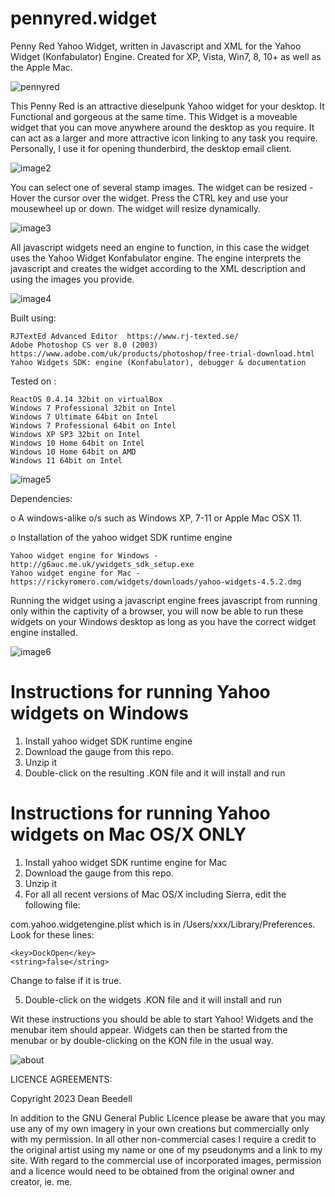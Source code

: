# pennyred.widget
 
Penny Red Yahoo Widget, written in Javascript and XML for the Yahoo 
Widget (Konfabulator) Engine. Created for XP, Vista, Win7, 8, 10+ as well as the 
Apple Mac. 

![pennyred](https://github.com/yereverluvinunclebert/pennyred.widget/assets/2788342/71cc3673-6c6b-40bc-abb8-ba2f4ba3df63)

This Penny Red is an attractive dieselpunk Yahoo widget for your desktop. 
It  Functional and gorgeous at the same time. This Widget is a moveable widget 
that you can move anywhere around the desktop as you require. It can act as a 
larger and more attractive icon linking to any task you require. Personally, I 
use it for opening thunderbird, the desktop email client.

![image2](https://github.com/yereverluvinunclebert/pennyred.widget/assets/2788342/969c751e-c65f-418b-b80d-fd5ec31c1f25)

You can select one of several stamp images. The widget can be resized - Hover the cursor over the widget. Press the CTRL key 
and use your mousewheel up or down. The widget will resize dynamically.

![image3](https://github.com/yereverluvinunclebert/pennyred.widget/assets/2788342/1d6efb17-7cfb-40c6-8b1b-91fc49ea2c03)

All javascript widgets need an engine to function, in this case the widget uses 
the Yahoo Widget Konfabulator engine. The engine interprets the javascript and 
creates the widget according to the XML description and using the images you 
provide. 

![image4](https://github.com/yereverluvinunclebert/pennyred.widget/assets/2788342/de716eda-afe2-409e-b15c-83d528c964c8)

Built using: 

	RJTextEd Advanced Editor  https://www.rj-texted.se/ 
	Adobe Photoshop CS ver 8.0 (2003)  https://www.adobe.com/uk/products/photoshop/free-trial-download.html  
	Yahoo Widgets SDK: engine (Konfabulator), debugger & documentation

Tested on :

	ReactOS 0.4.14 32bit on virtualBox    
	Windows 7 Professional 32bit on Intel    
	Windows 7 Ultimate 64bit on Intel    
	Windows 7 Professional 64bit on Intel    
	Windows XP SP3 32bit on Intel    
	Windows 10 Home 64bit on Intel    
	Windows 10 Home 64bit on AMD    
	Windows 11 64bit on Intel  

 ![image5](https://github.com/yereverluvinunclebert/pennyred.widget/assets/2788342/ba34fb84-88f8-4c0f-b930-85b9b4d4a6e7)

Dependencies:

o A windows-alike o/s such as Windows XP, 7-11 or Apple Mac OSX 11.    	

o Installation of the yahoo widget SDK runtime engine  

	Yahoo widget engine for Windows - http://g6auc.me.uk/ywidgets_sdk_setup.exe  
	Yahoo widget engine for Mac - https://rickyromero.com/widgets/downloads/yahoo-widgets-4.5.2.dmg

Running the widget using a javascript engine frees javascript from running only 
within the captivity of a browser, you will now be able to run these widgets on 
your Windows desktop as long as you have the correct widget engine installed.

![image6](https://github.com/yereverluvinunclebert/pennyred.widget/assets/2788342/08b104be-6995-436c-86b8-15ff10a9c2b9)




Instructions for running Yahoo widgets on Windows
=================================================

1. Install yahoo widget SDK runtime engine
2. Download the gauge from this repo.
3. Unzip it
4. Double-click on the resulting .KON file and it will install and run

Instructions for running Yahoo widgets on Mac OS/X ONLY
========================================================

1. Install yahoo widget SDK runtime engine for Mac
2. Download the gauge from this repo.
3. Unzip it
4. For all all recent versions of Mac OS/X including Sierra, edit the following 
file:

com.yahoo.widgetengine.plist which is in /Users/xxx/Library/Preferences. Look 
for these lines: 
   
	<key>DockOpen</key>  
	<string>false</string>  

Change to false if it is true.

5. Double-click on the widgets .KON file and it will install and run

Wit these instructions you should be able to start Yahoo! Widgets and the 
menubar item should appear. Widgets can then be started from the menubar or by 
double-clicking on the KON file in the usual way.

![about](https://github.com/yereverluvinunclebert/pennyred.widget/assets/2788342/3ee9300d-ec3c-4747-8b83-e0b2d3d015af)

LICENCE AGREEMENTS:

Copyright 2023 Dean Beedell

In addition to the GNU General Public Licence please be aware that you may use
any of my own imagery in your own creations but commercially only with my
permission. In all other non-commercial cases I require a credit to the
original artist using my name or one of my pseudonyms and a link to my site.
With regard to the commercial use of incorporated images, permission and a
licence would need to be obtained from the original owner and creator, ie. me.
